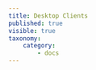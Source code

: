 ```yaml
---
title: Desktop Clients
published: true
visible: true
taxonomy:
    category:
        - docs
---
```


